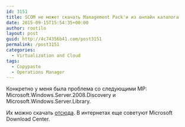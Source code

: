 ```yaml
---
id: 3151
title: SCOM не может скачать Management Pack'и из онлайн каталога
date: 2015-09-15T15:54:35+00:00
author: rootilo
layout: post
guid: http://4c74356b41.com/post3151
permalink: /post3151
categories:
  - Virtualization and Cloud
tags:
  - Copypaste
  - Operations Manager
---
```

Конкретно у меня была проблема со следующими MP: Microsoft.Windows.Server.2008.Discovery и Microsoft.Windows.Server.Library. 

Их можно скачать [отсюда](http://www.microsoft.com/en-in/download/details.aspx?id=9296). В интернетах еще советуют Microsoft Download Center.